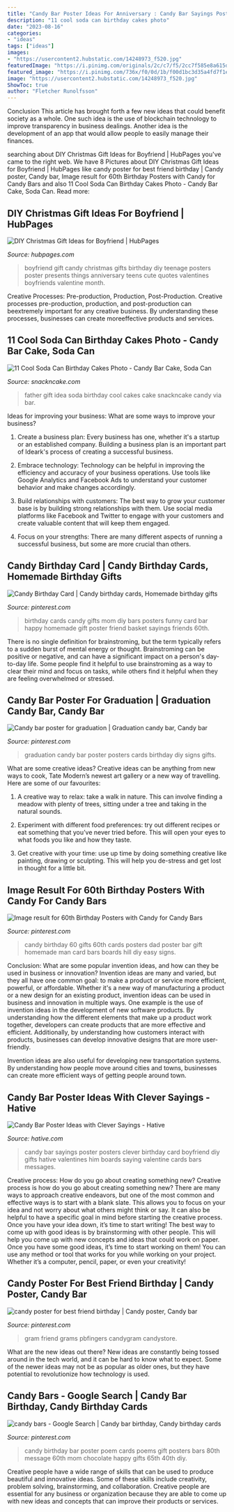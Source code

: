 ```yaml
---
title: "Candy Bar Poster Ideas For Anniversary : Candy Bar Sayings Poster Posters Clever Birthday Card Boyfriend Diy Gifts Hative Valentines Him Boards Saying Valentine Cards Bars Messages"
description: "11 cool soda can birthday cakes photo"
date: "2023-08-16"
categories:
- "ideas"
tags: ["ideas"]
images:
- "https://usercontent2.hubstatic.com/14248973_f520.jpg"
featuredImage: "https://i.pinimg.com/originals/2c/c7/f5/2cc7f585e8a615d02f7a7e85dc9927d4.jpg"
featured_image: "https://i.pinimg.com/736x/f0/0d/1b/f00d1bc3d35a4fd7f1e8add3054bf429--candy-birthday-cards-basket-ideas.jpg"
image: "https://usercontent2.hubstatic.com/14248973_f520.jpg"
ShowToc: true
author: "Fletcher Runolfsson"
---
```



Conclusion
This article has brought forth a few new ideas that could benefit society as a whole. One such idea is the use of blockchain technology to improve transparency in business dealings. Another idea is the development of an app that would allow people to easily manage their finances.

	

		
searching about DIY Christmas Gift Ideas for Boyfriend | HubPages you've came to the right web. We have 8 Pictures about DIY Christmas Gift Ideas for Boyfriend | HubPages like candy poster for best friend birthday | Candy poster, Candy bar, Image result for 60th Birthday Posters with Candy for Candy Bars and also 11 Cool Soda Can Birthday Cakes Photo - Candy Bar Cake, Soda Can. Read more:
		
    
## DIY Christmas Gift Ideas For Boyfriend | HubPages

<img loading=lazy src="https://usercontent2.hubstatic.com/14248973_f520.jpg" onerror="this.onerror=null;this.src='https://tse2.mm.bing.net/th?id=OIP.WidPi4z4h6ZLekeVQs9uWwHaJ6&amp;pid=15.1';" alt="DIY Christmas Gift Ideas for Boyfriend | HubPages">

_Source: hubpages.com_

>boyfriend gift candy christmas gifts birthday diy teenage posters poster presents things anniversary teens cute quotes valentines boyfriends valentine month. 

	

Creative Processes: Pre-production, Production, Post-Production.
Creative processes pre-production, production, and post-production can beextremely important for any creative business. By understanding these processes, businesses can create moreeffective products and services.

    
## 11 Cool Soda Can Birthday Cakes Photo - Candy Bar Cake, Soda Can

<img loading=lazy src="https://www.snackncake.com/postpic/2015/03/father-s-day-gift-idea_501119.jpg" onerror="this.onerror=null;this.src='https://tse3.mm.bing.net/th?id=OIP.CfZ-zM0NAuo4ks9ChL7OzQHaJ_&amp;pid=15.1';" alt="11 Cool Soda Can Birthday Cakes Photo - Candy Bar Cake, Soda Can">

_Source: snackncake.com_

>father gift idea soda birthday cool cakes cake snackncake candy via bar. 

	

Ideas for improving your business: What are some ways to improve your business?
1. Create a business plan: Every business has one, whether it's a startup or an established company. Building a business plan is an important part of Ideark's process of creating a successful business.
2. Embrace technology: Technology can be helpful in improving the efficiency and accuracy of your business operations. Use tools like Google Analytics and Facebook Ads to understand your customer behavior and make changes accordingly.

3. Build relationships with customers: The best way to grow your customer base is by building strong relationships with them. Use social media platforms like Facebook and Twitter to engage with your customers and create valuable content that will keep them engaged.

4. Focus on your strengths: There are many different aspects of running a successful business, but some are more crucial than others.

    
## Candy Birthday Card | Candy Birthday Cards, Homemade Birthday Gifts

<img loading=lazy src="https://i.pinimg.com/736x/f0/0d/1b/f00d1bc3d35a4fd7f1e8add3054bf429--candy-birthday-cards-basket-ideas.jpg" onerror="this.onerror=null;this.src='https://tse4.mm.bing.net/th?id=OIP.ecOnneQs60Uu0NPSmadSCQHaJ3&amp;pid=15.1';" alt="Candy Birthday Card | Candy birthday cards, Homemade birthday gifts">

_Source: pinterest.com_

>birthday cards candy gifts mom diy bars posters funny card bar happy homemade gift poster friend basket sayings friends 60th. 

	

There is no single definition for brainstroming, but the term typically refers to a sudden burst of mental energy or thought. Brainstroming can be positive or negative, and can have a significant impact on a person's day-to-day life. Some people find it helpful to use brainstroming as a way to clear their mind and focus on tasks, while others find it helpful when they are feeling overwhelmed or stressed.

    
## Candy Bar Poster For Graduation | Graduation Candy Bar, Candy Bar

<img loading=lazy src="https://i.pinimg.com/originals/65/9e/c0/659ec0a49d2bd5cfb49fbb86e7c79d30.jpg" onerror="this.onerror=null;this.src='https://tse1.mm.bing.net/th?id=OIP.niGu7NXg2F35dgCvl209ewHaJ4&amp;pid=15.1';" alt="Candy bar poster for graduation | Graduation candy bar, Candy bar">

_Source: pinterest.com_

>graduation candy bar poster posters cards birthday diy signs gifts. 

	

What are some creative ideas?
Creative ideas can be anything from new ways to cook, Tate Modern’s newest art gallery or a new way of travelling. Here are some of our favourites:
1. A creative way to relax: take a walk in nature. This can involve finding a meadow with plenty of trees, sitting under a tree and taking in the natural sounds.

2. Experiment with different food preferences: try out different recipes or eat something that you’ve never tried before. This will open your eyes to what foods you like and how they taste.

3. Get creative with your time: use up time by doing something creative like painting, drawing or sculpting. This will help you de-stress and get lost in thought for a little bit.

    
## Image Result For 60th Birthday Posters With Candy For Candy Bars

<img loading=lazy src="https://i.pinimg.com/736x/97/8b/4d/978b4d2a586910e9bdf54f39b59b3788.jpg" onerror="this.onerror=null;this.src='https://tse2.mm.bing.net/th?id=OIP.xeE_-w3CRZsaQnwvkGtWUQAAAA&amp;pid=15.1';" alt="Image result for 60th Birthday Posters with Candy for Candy Bars">

_Source: pinterest.com_

>candy birthday 60 gifts 60th cards posters dad poster bar gift homemade man card bars boards hill diy easy signs. 

	

Conclusion: What are some popular invention ideas, and how can they be used in business or innovation?
Invention ideas are many and varied, but they all have one common goal: to make a product or service more efficient, powerful, or affordable. Whether it's a new way of manufacturing a product or a new design for an existing product, invention ideas can be used in business and innovation in multiple ways.
One example is the use of invention ideas in the development of new software products. By understanding how the different elements that make up a product work together, developers can create products that are more effective and efficient. Additionally, by understanding how customers interact with products, businesses can develop innovative designs that are more user-friendly.

Invention ideas are also useful for developing new transportation systems. By understanding how people move around cities and towns, businesses can create more efficient ways of getting people around town.

    
## Candy Bar Poster Ideas With Clever Sayings - Hative

<img loading=lazy src="https://hative.com/wp-content/uploads/2015/01/candy-bar-sayings/7-candy-bar-saying-ideas.jpg" onerror="this.onerror=null;this.src='https://tse2.mm.bing.net/th?id=OIP.0phdmDhpp4UqE0nR4il0owHaKg&amp;pid=15.1';" alt="Candy Bar Poster Ideas with Clever Sayings - Hative">

_Source: hative.com_

>candy bar sayings poster posters clever birthday card boyfriend diy gifts hative valentines him boards saying valentine cards bars messages. 

	

Creative process: How do you go about creating something new?
Creative process is how do you go about creating something new? There are many ways to approach creative endeavors, but one of the most common and effective ways is to start with a blank slate. This allows you to focus on your idea and not worry about what others might think or say. It can also be helpful to have a specific goal in mind before starting the creative process. Once you have your idea down, it’s time to start writing! The best way to come up with good ideas is by brainstorming with other people. This will help you come up with new concepts and ideas that could work on paper. Once you have some good ideas, it’s time to start working on them! You can use any method or tool that works for you while working on your project. Whether it’s a computer, pencil, paper, or even your creativity!

    
## Candy Poster For Best Friend Birthday | Candy Poster, Candy Bar

<img loading=lazy src="https://i.pinimg.com/originals/2c/c7/f5/2cc7f585e8a615d02f7a7e85dc9927d4.jpg" onerror="this.onerror=null;this.src='https://tse2.mm.bing.net/th?id=OIP.n4-8vSH6bwtG1rxBPznEfQHaJ3&amp;pid=15.1';" alt="candy poster for best friend birthday | Candy poster, Candy bar">

_Source: pinterest.com_

>gram friend grams pbfingers candygram candystore. 

	

What are the new ideas out there?
New ideas are constantly being tossed around in the tech world, and it can be hard to know what to expect. Some of the newer ideas may not be as popular as older ones, but they have potential to revolutionize how technology is used.

    
## Candy Bars - Google Search | Candy Bar Birthday, Candy Birthday Cards

<img loading=lazy src="https://i.pinimg.com/736x/de/18/8b/de188b9477f8f2fd8d4a1fdb353fb612.jpg" onerror="this.onerror=null;this.src='https://tse1.mm.bing.net/th?id=OIP.KvPTItY98O3fQKzfjqhE6QHaJ3&amp;pid=15.1';" alt="candy bars - Google Search | Candy bar birthday, Candy birthday cards">

_Source: pinterest.com_

>candy birthday bar poster poem cards poems gift posters bars 80th message 60th mom chocolate happy gifts 65th 40th diy. 

	

Creative people have a wide range of skills that can be used to produce beautiful and innovative ideas. Some of these skills include creativity, problem solving, brainstorming, and collaboration. Creative people are essential for any business or organization because they are able to come up with new ideas and concepts that can improve their products or services.

